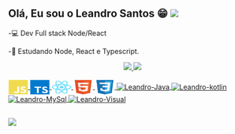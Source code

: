 ## Olá, Eu sou o Leandro Santos 😁 <img src="https://raw.githubusercontent.com/MartinHeinz/MartinHeinz/master/wave.gif" width="35"/>      
-💻 Dev Full stack Node/React

-📱 Estudando Node, React e Typescript.


<div align="center">
  <a href="https://github.com/leandrosax10">
  <img height="150em" src="https://github-readme-stats.vercel.app/api?username=leandrosax10&show_icons=true&theme=dark&include_all_commits=true&count_private=true"/>
  <img height="150em" src="https://github-readme-stats.vercel.app/api/top-langs/?username=leandrosax10&layout=compact&langs_count=7&theme=dark"/>
</div>
  <div style="display: inline_block"><br>
  <img align="center" alt="Leandro-Js" height="30" width="40" src="https://raw.githubusercontent.com/devicons/devicon/master/icons/javascript/javascript-plain.svg">
  <img align="center" alt="Leandro-Ts" height="30" width="40" src="https://raw.githubusercontent.com/devicons/devicon/master/icons/typescript/typescript-original.svg">
  <img align="center" alt="Leandro-React" height="30" width="40" src="https://raw.githubusercontent.com/devicons/devicon/master/icons/react/react-original.svg">
  <img align="center" alt="Leandro-HTML" height="30" width="40" src="https://raw.githubusercontent.com/devicons/devicon/master/icons/html5/html5-original.svg">
  <img align="center" alt="Leandro-CSS" height="30" width="40" src="https://raw.githubusercontent.com/devicons/devicon/master/icons/css3/css3-original.svg"> 
  <img align="center" alt="Leandro-Java" height="30" width="40" src="https://cdn.jsdelivr.net/gh/devicons/devicon/icons/java/java-original.svg" />
  <img align="center" alt="Leandro-kotlin" height="30" width="40" src="https://cdn.jsdelivr.net/gh/devicons/devicon/icons/kotlin/kotlin-original.svg" />         
  <img align="center" alt="Leandro-MySql" height="30" width="40" src="https://cdn.jsdelivr.net/gh/devicons/devicon/icons/mysql/mysql-original.svg" />
  <img align="center" alt="Leandro-Visual" height="30" width="40" src="https://cdn.jsdelivr.net/gh/devicons/devicon/icons/visualstudio/visualstudio-plain.svg" />   
</div>
  
  ##
  <div>
    <a href="https://www.linkedin.com/in/leandrosantos19/" target="_blank"><img src="https://img.shields.io/badge/-LinkedIn-%230077B5?style=for-the-badge&logo=linkedin&logoColor=white" target="_blank"></a> 
  </div>

